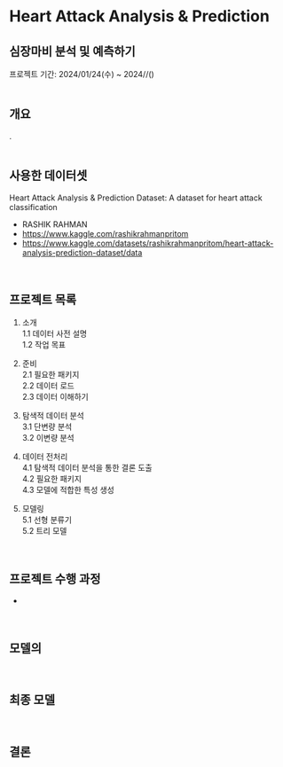 # Heart Attack Analysis & Prediction
## 심장마비 분석 및 예측하기
프로젝트 기간: 2024/01/24(수) ~ 2024//()  
<br/>
## 개요
.  
<br/>
## 사용한 데이터셋
Heart Attack Analysis & Prediction Dataset: A dataset for heart attack classification
- RASHIK RAHMAN
- https://www.kaggle.com/rashikrahmanpritom
- https://www.kaggle.com/datasets/rashikrahmanpritom/heart-attack-analysis-prediction-dataset/data
<br/>

## 프로젝트 목록
1. 소개  
    1.1 데이터 사전 설명  
    1.2 작업 목표

2. 준비  
    2.1 필요한 패키지  
    2.2 데이터 로드  
    2.3 데이터 이해하기

3. 탐색적 데이터 분석  
    3.1 단변량 분석  
    3.2 이변량 분석

4. 데이터 전처리  
    4.1 탐색적 데이터 분석을 통한 결론 도출  
    4.2 필요한 패키지  
    4.3 모델에 적합한 특성 생성

5. 모델링  
    5.1 선형 분류기  
    5.2 트리 모델
  
<br/>

## 프로젝트 수행 과정
- 
<br/>

## 모델의 
<br/>

## 최종 모델

<br/>

## 결론
